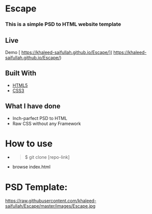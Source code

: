 
# Escape

### This is a simple PSD to HTML website template


## Live
Demo [ https://khaleed-saifullah.github.io/Escape/]( https://khaleed-saifullah.github.io/Escape/)


## Built With

* [HTML5](https://developer.mozilla.org/en-US/docs/Web/Guide/HTML/HTML5)
* [CSS3](https://developer.mozilla.org/en-US/docs/Web/CSS/CSS3)

## What I have done

* Inch-parfect PSD to HTML
* Raw CSS without any Framework

# How to use
* >$ git clone [repo-link]
* browse index.html


# PSD Template:

https://raw.githubusercontent.com/khaleed-saifullah/Escape/master/images/Escape.jpg


